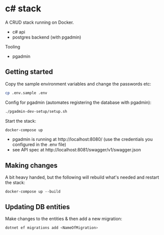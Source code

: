 # c# stack

A CRUD stack running on Docker.

- c# api
- postgres backend (with pgadmin)

Tooling

- pgadmin

## Getting started

Copy the sample environment variables and change the passwords etc:

```sh
cp .env.sample .env
```

Config for pgadmin (automates registering the database with pgadmin):

```sh
./pgadmin-dev-setup/setup.sh
```

Start the stack:

```sh
docker-compose up
```

- pgadmin is running at http://localhost:8080/ (use the credentials you configured in the .env file)
- see API spec at http://localhost:8081/swagger/v1/swagger.json

## Making changes

A bit heavy handed, but the following will rebuild what's needed and restart the stack:

```shell
docker-compose up --build
```

## Updating DB entities

Make changes to the entities & then add a new migration:

```sh
dotnet ef migrations add <NameOfMigration>
```
